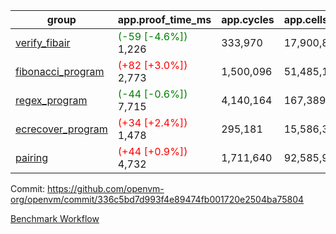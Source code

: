 | group | app.proof_time_ms | app.cycles | app.cells_used | leaf.proof_time_ms | leaf.cycles | leaf.cells_used |
| -- | -- | -- | -- | -- | -- | -- |
| [verify_fibair](https://github.com/openvm-org/openvm/blob/benchmark-results/benchmarks-pr/1457/verify_fibair-336c5bd7d993f4e89474fb001720e2504ba75804.md) |<span style='color: green'>(-59 [-4.6%])</span> 1,226 |  333,970 |  17,900,895 |- | - | - |
| [fibonacci_program](https://github.com/openvm-org/openvm/blob/benchmark-results/benchmarks-pr/1457/fibonacci-336c5bd7d993f4e89474fb001720e2504ba75804.md) |<span style='color: red'>(+82 [+3.0%])</span> 2,773 |  1,500,096 |  51,485,167 |- | - | - |
| [regex_program](https://github.com/openvm-org/openvm/blob/benchmark-results/benchmarks-pr/1457/regex-336c5bd7d993f4e89474fb001720e2504ba75804.md) |<span style='color: green'>(-44 [-0.6%])</span> 7,715 |  4,140,164 |  167,389,450 |- | - | - |
| [ecrecover_program](https://github.com/openvm-org/openvm/blob/benchmark-results/benchmarks-pr/1457/ecrecover-336c5bd7d993f4e89474fb001720e2504ba75804.md) |<span style='color: red'>(+34 [+2.4%])</span> 1,478 |  295,181 |  15,586,346 |- | - | - |
| [pairing](https://github.com/openvm-org/openvm/blob/benchmark-results/benchmarks-pr/1457/pairing-336c5bd7d993f4e89474fb001720e2504ba75804.md) |<span style='color: red'>(+44 [+0.9%])</span> 4,732 |  1,711,640 |  92,585,975 |- | - | - |


Commit: https://github.com/openvm-org/openvm/commit/336c5bd7d993f4e89474fb001720e2504ba75804

[Benchmark Workflow](https://github.com/openvm-org/openvm/actions/runs/13876004348)
